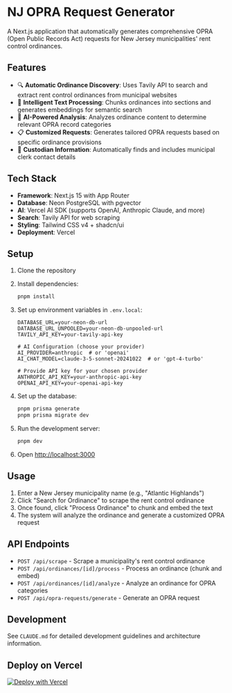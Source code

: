 # NJ OPRA Request Generator

A Next.js application that automatically generates comprehensive OPRA (Open Public Records Act) requests for New Jersey municipalities' rent control ordinances.

## Features

- 🔍 **Automatic Ordinance Discovery**: Uses Tavily API to search and extract rent control ordinances from municipal websites
- 📄 **Intelligent Text Processing**: Chunks ordinances into sections and generates embeddings for semantic search
- 🤖 **AI-Powered Analysis**: Analyzes ordinance content to determine relevant OPRA record categories
- 📋 **Customized Requests**: Generates tailored OPRA requests based on specific ordinance provisions
- 📧 **Custodian Information**: Automatically finds and includes municipal clerk contact details

## Tech Stack

- **Framework**: Next.js 15 with App Router
- **Database**: Neon PostgreSQL with pgvector
- **AI**: Vercel AI SDK (supports OpenAI, Anthropic Claude, and more)
- **Search**: Tavily API for web scraping
- **Styling**: Tailwind CSS v4 + shadcn/ui
- **Deployment**: Vercel

## Setup

1. Clone the repository
2. Install dependencies:
   ```bash
   pnpm install
   ```

3. Set up environment variables in `.env.local`:
   ```
   DATABASE_URL=your-neon-db-url
   DATABASE_URL_UNPOOLED=your-neon-db-unpooled-url
   TAVILY_API_KEY=your-tavily-api-key
   
   # AI Configuration (choose your provider)
   AI_PROVIDER=anthropic  # or 'openai'
   AI_CHAT_MODEL=claude-3-5-sonnet-20241022  # or 'gpt-4-turbo'
   
   # Provide API key for your chosen provider
   ANTHROPIC_API_KEY=your-anthropic-api-key
   OPENAI_API_KEY=your-openai-api-key
   ```

4. Set up the database:
   ```bash
   pnpm prisma generate
   pnpm prisma migrate dev
   ```

5. Run the development server:
   ```bash
   pnpm dev
   ```

6. Open [http://localhost:3000](http://localhost:3000)

## Usage

1. Enter a New Jersey municipality name (e.g., "Atlantic Highlands")
2. Click "Search for Ordinance" to scrape the rent control ordinance
3. Once found, click "Process Ordinance" to chunk and embed the text
4. The system will analyze the ordinance and generate a customized OPRA request

## API Endpoints

- `POST /api/scrape` - Scrape a municipality's rent control ordinance
- `POST /api/ordinances/[id]/process` - Process an ordinance (chunk and embed)
- `POST /api/ordinances/[id]/analyze` - Analyze an ordinance for OPRA categories
- `POST /api/opra-requests/generate` - Generate an OPRA request

## Development

See `CLAUDE.md` for detailed development guidelines and architecture information.

## Deploy on Vercel

[![Deploy with Vercel](https://vercel.com/button)](https://vercel.com/new/clone?repository-url=https%3A%2F%2Fgithub.com%2Fyour-repo%2Fopra-requests)